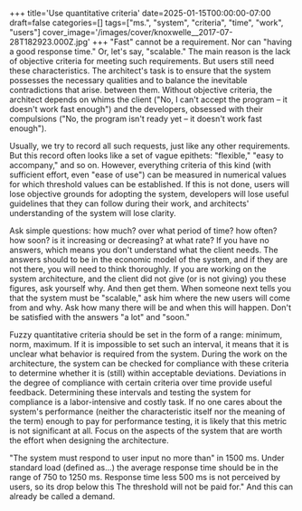 +++
title='Use quantitative criteria'
date=2025-01-15T00:00:00-07:00
draft=false
categories=[]
tags=["ms.", "system", "criteria", "time", "work", "users"]
cover_image='/images/cover/knoxwelle__2017-07-28T182923.000Z.jpg'
+++
"Fast" cannot be a requirement. Nor can "having a good response time." Or, let's say, "scalable." The main reason is the lack of objective criteria for meeting such requirements.
But users still need these characteristics. The architect's task is to ensure that the system possesses the necessary qualities and to balance the inevitable contradictions that arise.
between them. Without objective criteria, the architect depends on whims
the client ("No, I can't accept the program – it doesn't work fast enough") and the developers, obsessed with their compulsions ("No, the program isn't ready yet – it doesn't work fast enough").

Usually, we try to record all such requests, just like any other requirements. But this record often looks like a set of vague
epithets: "flexible," "easy to accompany," and so on. However, everything
criteria of this kind (with sufficient effort, even "ease of use") can be measured in numerical values for which threshold values can be established. If this is not done, users will lose
objective grounds for adopting the system, developers will lose useful guidelines that they can follow during their work, and architects' understanding of the system will lose clarity.

Ask simple questions: how much? over what period of time? how often?
how soon? is it increasing or decreasing? at what rate? If you have
no answers, which means you don't understand what the client needs. The answers should
to be in the economic model of the system, and if they are not there, you will need to think thoroughly. If you are working on the system architecture,
and the client did not give (or is not giving) you these figures, ask yourself why. And then get them. When someone next tells you that the system
must be "scalable," ask him where the new users will come from and why. Ask how many there will be and when this will happen. Don't
be satisfied with the answers "a lot" and "soon."

Fuzzy quantitative criteria should be set in the form of a range: minimum, norm, maximum. If it is impossible to set such an interval, it means that it is unclear what behavior is required from the system. During the work on the architecture, the system can be checked for compliance with these criteria to determine whether it is (still) within acceptable deviations. Deviations in the degree of compliance with certain criteria over time provide useful feedback. Determining these intervals and testing the system for compliance is a labor-intensive and costly task. If no one cares about the system's performance (neither the characteristic itself nor the meaning of the term) enough to pay for performance testing, it is likely that this metric is not significant at all. Focus on the aspects of the system that are worth the effort when designing the architecture.

"The system must respond to user input no more than"
in 1500 ms. Under standard load (defined as...) the average response time should be in the range of 750 to 1250 ms. Response time less
500 ms is not perceived by users, so its drop below this
The threshold will not be paid for." And this can already be called a demand.